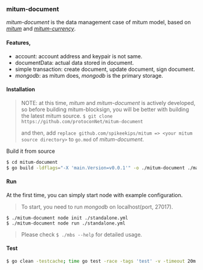 ### mitum-document

*mitum-document* is the data management case of mitum model, based on
[*mitum*](https://github.com/spikeekips/mitum) and [*mitum-currency*](https://github.com/spikeekips/mitum-currency).

#### Features,

* account: account address and keypair is not same.
* documentData: actual data stored in document.
* simple transaction: create document, update document, sign document.
* *mongodb*: as mitum does, *mongodb* is the primary storage.

#### Installation

> NOTE: at this time, *mitum* and *mitum-document* is actively developed, so
before building mitum-blocksign, you will be better with building the latest
mitum source.
> `$ git clone https://github.com/protoconNet/mitum-document`
>
> and then, add `replace github.com/spikeekips/mitum => <your mitum source directory>` to `go.mod` of *mitum-document*.

Build it from source
```sh
$ cd mitum-document
$ go build -ldflags="-X 'main.Version=v0.0.1'" -o ./mitum-document ./main.go
```

#### Run

At the first time, you can simply start node with example configuration.

> To start, you need to run *mongodb* on localhost(port, 27017).

```
$ ./mitum-document node init ./standalone.yml
$ ./mitum-document node run ./standalone.yml
```

> Please check `$ ./mbs --help` for detailed usage.

#### Test

```sh
$ go clean -testcache; time go test -race -tags 'test' -v -timeout 20m ./... -run .
```
